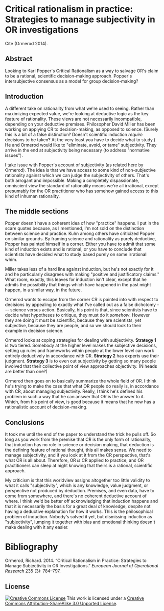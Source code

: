 Critical rationalism in practice: Strategies to manage subjectivity in OR investigations
========================================================================================

Cite (Ormerod 2014).

Abstract
--------

Looking to Karl Popper's Critical Rationalism as a way to salvage OR's claim to be a rational, scientific decision-making approach. Popper's intersubjective consensus as a model for group decision-making?

Introduction
------------

A different take on rationality from what we're used to seeing. Rather than maximizing expected value, we're looking at deductive logic as the key feature of rationality. These views are not necessarily incompatible, depending on your deductive premises. Philosopher David Miller has been working on applying CR to decision-making, as opposed to science. (Surely this is a bit of a false distinction? Doesn't scientific induction *require* decisions to be taken? At the very least you have to decide what to study.) He and Ormerod would like to "eliminate, avoid, or tame" subjectivity. They arrive in the end at subjectivity being necessary (to address "normative issues").

I take issue with Popper's account of subjectivity (as related here by Ormerod). The idea is that we have access to some kind of non-subjective rationality against which we can judge the subjectivity of others. That's both arrogant and impossible. Making a completely dispassionate, omniscient view the standard of rationality means we're all irrational, except presumably for the OR practitioner who has somehow gained access to this kind of inhuman rationality.

The middle sections
-------------------

Popper doesn't have a coherent idea of how "practice" happens. I put in the scare quotes because, as I mentioned, I'm not sold on the distinction between science and practice. Kuhn among others have criticized Popper on similar grounds. By framing science and rationality as purely deductive, Popper has painted himself in a corner. Either you have to admit that some kind of induction exists and is rational, or you have to conclude that scientists have decided what to study based purely on some irrational whim.

Miller takes less of a hard line against induction, but he's not exactly for it and he particularly disagrees with making "positive and justificatory claims." What room, exactly, this leaves for induction isn't clear, except that he admits the possibility that things which have happened in the past might happen, in a similar way, in the future.

Ormerod wants to escape from the corner CR is painted into with respect to decisions by appealing to exactly what I've called out as a false dichotomy --- science versus action. Basically, his point is that, since scientists have to decide what hypotheses to critique, they must do it *somehow*. However they are doing it must be scientific, because they are scientists, yet subjective, because they are people, and so we should look to their example in decision science.

Ormerod looks at coping strategies for dealing with subjectivity. **Strategy 1** is two tiered. Somebody at the higher level makes the subjective decisions, setting up rules and frameworks within people at the lower level can work entirely deductively in accordance with CR. **Strategy 2** has experts use their judgment. **Strategy 3** is to even out subjectivity by getting so many people involved that their collective point of view approaches objectivity. (N heads are better than one?)

Ormerod then goes on to basically summarize the whole field of OR. I think he's trying to make the case that what OR people do really is, in accordance with CR, about managing subjectivity. Really, I think he's defined his problem in such a way that he can answer that OR is the answer to it. Which, from his point of view, is good because it means that he now has a rationalistic account of decision-making.

Conclusions
-----------

It took me until the end of the paper to understand the trick he pulls off. So long as you work from the premise that CR is the only form of rationality, that induction has no role in science or decision making, that deduction is the defining feature of rational thought, this all makes sense. We need to manage subjectivity, and if you look at it from the CR perspective, that's what OR is all about. Therefore, OR *is* CR applied to practice, and OR practitioners can sleep at night knowing that theirs is a rational, scientific approach.

My criticism is that this worldview assigns altogether too little validity to what it calls "subjectivity", which is any knowledge, value judgment, or perspective not produced by deduction. Premises, and even data, have to come from somewhere, and there's no coherent deductive account of where. I think we'd be better off acknowledging that induction happens and that it is necessarily the basis for a great deal of knowledge, despite not having a deductive explanation for how it works. This is the philosophical problem of induction. Nobody's solved it yet, but dismissing induction as "subjectivity", lumping it together with bias and emotional thinking doesn't make dealing with it any easier.

Bibliography
============

Ormerod, Richard. 2014. “Critical Rationalism in Practice: Strategies to Manage Subjectivity in OR Investigations.” *European Journal of Operational Research* 235 (3): 784–797.

License
-------

[![Creative Commons License](http://i.creativecommons.org/l/by-sa/3.0/88x31.png)](http://creativecommons.org/licenses/by-sa/3.0/deed.en_US)
This work is licensed under a [Creative Commons Attribution-ShareAlike 3.0 Unported License](http://creativecommons.org/licenses/by-sa/3.0/deed.en_US).
